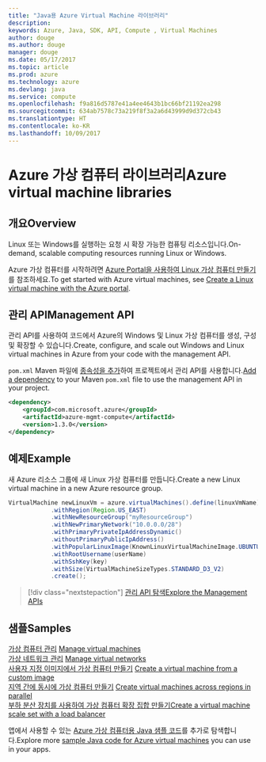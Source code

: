 ```yaml
---
title: "Java용 Azure Virtual Machine 라이브러리"
description: 
keywords: Azure, Java, SDK, API, Compute , Virtual Machines
author: douge
ms.author: douge
manager: douge
ms.date: 05/17/2017
ms.topic: article
ms.prod: azure
ms.technology: azure
ms.devlang: java
ms.service: compute
ms.openlocfilehash: f9a816d5787e41a4ee4643b1bc66bf21192ea298
ms.sourcegitcommit: 634ab7578c73a219f8f3a2a6d43999d9d372cb43
ms.translationtype: HT
ms.contentlocale: ko-KR
ms.lasthandoff: 10/09/2017
---
```

# <a name="azure-virtual-machine-libraries"></a><span data-ttu-id="c1ec7-103">Azure 가상 컴퓨터 라이브러리</span><span class="sxs-lookup"><span data-stu-id="c1ec7-103">Azure virtual machine libraries</span></span>

## <a name="overview"></a><span data-ttu-id="c1ec7-104">개요</span><span class="sxs-lookup"><span data-stu-id="c1ec7-104">Overview</span></span>

<span data-ttu-id="c1ec7-105">Linux 또는 Windows를 실행하는 요청 시 확장 가능한 컴퓨팅 리소스입니다.</span><span class="sxs-lookup"><span data-stu-id="c1ec7-105">On-demand, scalable computing resources running Linux or Windows.</span></span>

<span data-ttu-id="c1ec7-106">Azure 가상 컴퓨터를 시작하려면 [Azure Portal을 사용하여 Linux 가상 컴퓨터 만들기](/azure/virtual-machines/linux/quick-create-portal)를 참조하세요.</span><span class="sxs-lookup"><span data-stu-id="c1ec7-106">To get started with Azure virtual machines, see [Create a Linux virtual machine with the Azure portal](/azure/virtual-machines/linux/quick-create-portal).</span></span>

## <a name="management-api"></a><span data-ttu-id="c1ec7-107">관리 API</span><span class="sxs-lookup"><span data-stu-id="c1ec7-107">Management API</span></span>

<span data-ttu-id="c1ec7-108">관리 API를 사용하여 코드에서 Azure의 Windows 및 Linux 가상 컴퓨터를 생성, 구성 및 확장할 수 있습니다.</span><span class="sxs-lookup"><span data-stu-id="c1ec7-108">Create, configure, and scale out Windows and Linux virtual machines in Azure from your code with the management API.</span></span>

<span data-ttu-id="c1ec7-109">`pom.xml` Maven 파일에 [종속성을 추가](https://maven.apache.org/guides/getting-started/index.html#How_do_I_use_external_dependencies)하여 프로젝트에서 관리 API를 사용합니다.</span><span class="sxs-lookup"><span data-stu-id="c1ec7-109">[Add a dependency](https://maven.apache.org/guides/getting-started/index.html#How_do_I_use_external_dependencies) to your Maven `pom.xml` file to use the management API in your project.</span></span>  

```XML
<dependency>
    <groupId>com.microsoft.azure</groupId>
    <artifactId>azure-mgmt-compute</artifactId>
    <version>1.3.0</version>
</dependency>
```   


## <a name="example"></a><span data-ttu-id="c1ec7-110">예제</span><span class="sxs-lookup"><span data-stu-id="c1ec7-110">Example</span></span>

<span data-ttu-id="c1ec7-111">새 Azure 리소스 그룹에 새 Linux 가상 컴퓨터를 만듭니다.</span><span class="sxs-lookup"><span data-stu-id="c1ec7-111">Create a new Linux virtual machine in a new Azure resource group.</span></span>

```java
VirtualMachine newLinuxVm = azure.virtualMachines().define(linuxVmName)
            .withRegion(Region.US_EAST)
            .withNewResourceGroup("myResourceGroup")
            .withNewPrimaryNetwork("10.0.0.0/28")
            .withPrimaryPrivateIpAddressDynamic()
            .withoutPrimaryPublicIpAddress()
            .withPopularLinuxImage(KnownLinuxVirtualMachineImage.UBUNTU_SERVER_16_04_LTS)
            .withRootUsername(userName)
            .withSshKey(key)
            .withSize(VirtualMachineSizeTypes.STANDARD_D3_V2)
            .create();
```

> [!div class="nextstepaction"]
> [<span data-ttu-id="c1ec7-112">관리 API 탐색</span><span class="sxs-lookup"><span data-stu-id="c1ec7-112">Explore the Management APIs</span></span>](/java/api/overview/azure/virtualmachines/managementapi)


## <a name="samples"></a><span data-ttu-id="c1ec7-113">샘플</span><span class="sxs-lookup"><span data-stu-id="c1ec7-113">Samples</span></span>

<span data-ttu-id="c1ec7-114">[가상 컴퓨터 관리][1] </span><span class="sxs-lookup"><span data-stu-id="c1ec7-114">[Manage virtual machines][1] </span></span>  
<span data-ttu-id="c1ec7-115">[가상 네트워크 관리][6] </span><span class="sxs-lookup"><span data-stu-id="c1ec7-115">[Manage virtual networks][6] </span></span>  
<span data-ttu-id="c1ec7-116">[사용자 지정 이미지에서 가상 컴퓨터 만들기][2] </span><span class="sxs-lookup"><span data-stu-id="c1ec7-116">[Create a virtual machine from a custom image][2] </span></span>  
<span data-ttu-id="c1ec7-117">[지역 간에 동시에 가상 컴퓨터 만들기][5]  </span><span class="sxs-lookup"><span data-stu-id="c1ec7-117">[Create virtual machines across regions in parallel][5]  </span></span>  
<span data-ttu-id="c1ec7-118">[부하 분산 장치를 사용하여 가상 컴퓨터 확장 집합 만들기][7]</span><span class="sxs-lookup"><span data-stu-id="c1ec7-118">[Create a virtual machine scale set with a load balancer][7]</span></span>    

[1]: ../docs-ref-conceptual/java-sdk-manage-virtual-machines.md
[2]: https://azure.microsoft.com/resources/samples/managed-disk-java-create-virtual-machine-using-custom-image/
[5]: ../docs-ref-conceptual/java-sdk-virtual-machines-in-parallel.md
[6]: ../docs-ref-conceptual/java-sdk-manage-virtual-networks.md
[7]: ../docs-ref-conceptual/java-sdk-manage-vm-scalesets.md

<span data-ttu-id="c1ec7-119">앱에서 사용할 수 있는 [Azure 가상 컴퓨터용 Java 샘플 코드](https://azure.microsoft.com/resources/samples/?platform=java&term=VM)를 추가로 탐색합니다.</span><span class="sxs-lookup"><span data-stu-id="c1ec7-119">Explore more [sample Java code for Azure virtual machines](https://azure.microsoft.com/resources/samples/?platform=java&term=VM) you can use in your apps.</span></span>